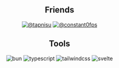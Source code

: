 <h2 align="center">Friends</h2>
<p align="center">
<a href="https://github.com/tapnisu"><img src="https://img.shields.io/badge/-tapnisu-000000?style=for-the-badge" alt="@tapnisu"></a>
<a href="https://github.com/constant10fps"><img src="https://img.shields.io/badge/-constant0fps-000000?style=for-the-badge" alt="@constant0fps"></a>
</p>

<h2 align="center">Tools</h2>
<p align="center">
<img src="https://img.shields.io/badge/-Bun-000000?style=for-the-badge&logo=bun" alt="bun">
<img src="https://img.shields.io/badge/-TypeScript-000000?style=for-the-badge&logo=TypeScript" alt="typescript">
<img src="https://img.shields.io/badge/-Tailwind%20CSS-000000?style=for-the-badge&logo=tailwindcss" alt="tailwindcss">
<img src="https://img.shields.io/badge/-Svelte-000000?style=for-the-badge&logo=svelte" alt="svelte">
</p>
